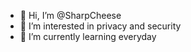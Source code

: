 - 👋 Hi, I’m @SharpCheese
- 👀 I’m interested in privacy and security
- 🌱 I’m currently learning everyday

<!---
SharpCheese/SharpCheese is a ✨ special ✨ repository because its `README.md` (this file) appears on your GitHub profile.
You can click the Preview link to take a look at your changes.
--->
